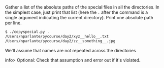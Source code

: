 Gather a list of the absolute paths of the special files in all the directories. In the simplest case, just print that list (here the `.` after the command is a single argument indicating the current directory). Print one absolute path per line.
    
```bash
$ ./copyspecial.py .
/Users/nparlante/pycourse/day2/xyz__hello__.txt
/Users/nparlante/pycourse/day2/zz__something__.jpg
```    

We'll assume that names are not repeated across the directories 

info> Optional: Check that assumption and error out if it's violated.

